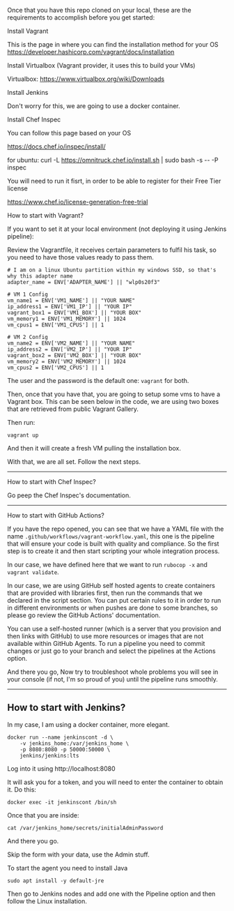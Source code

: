 Once that you have this repo cloned on your local, these are the requirements to accomplish before you get started: 

Install Vagrant 

This is the page in where you can find the installation method for your OS 
https://developer.hashicorp.com/vagrant/docs/installation 

Install Virtualbox (Vagrant provider, it uses this to build your VMs)  

Virtualbox: https://www.virtualbox.org/wiki/Downloads 

Install Jenkins 

Don't worry for this, we are going to use a docker container.

Install Chef Inspec 

You can follow this page based on your OS 

https://docs.chef.io/inspec/install/ 

for ubuntu: 
curl -L https://omnitruck.chef.io/install.sh | sudo bash -s -- -P inspec

You will need to run it fisrt, in order to be able to register for their Free Tier license

https://www.chef.io/license-generation-free-trial

How to start with Vagrant? 

If you want to set it at your local environment (not deploying it using Jenkins pipeline): 

Review the Vagrantfile, it receives certain parameters to fulfil his task, so you need to have those values ready to pass them. 

```
# I am on a linux Ubuntu partition within my windows SSD, so that's why this adapter name
adapter_name = ENV['ADAPTER_NAME'] || "wlp0s20f3"

# VM 1 Config
vm_name1 = ENV['VM1_NAME'] || "YOUR NAME"
ip_address1 = ENV['VM1_IP'] || "YOUR IP"
vagrant_box1 = ENV['VM1_BOX'] || "YOUR BOX"
vm_memory1 = ENV['VM1_MEMORY'] || 1024
vm_cpus1 = ENV['VM1_CPUS'] || 1

# VM 2 Config
vm_name2 = ENV['VM2_NAME'] || "YOUR NAME"
ip_address2 = ENV['VM2_IP'] || "YOUR IP"
vagrant_box2 = ENV['VM2_BOX'] || "YOUR BOX"
vm_memory2 = ENV['VM2_MEMORY'] || 1024
vm_cpus2 = ENV['VM2_CPUS'] || 1
```

The user and the password is the default one: `vagrant` for both.

Then, once that you have that, you are going to setup some vms to have a Vagrant box. This can be seen below in the code, we are using two boxes that are retrieved from public Vagrant Gallery.  

Then run: 

`vagrant up`  


And then it will create a fresh VM pulling the installation box.  

With that, we are all set. Follow the next steps.  

---

How to start with Chef Inspec? 

Go peep the Chef Inspec's documentation. 

---

How to start with GitHub Actions? 

If you have the repo opened, you can see that we have a YAML file with the name `.github/workflows/vagrant-workflow.yaml`, this one is the pipeline that will ensure your code is built with quality and compliance. So the first step is to create it and then start scripting your whole integration process. 

In our case, we have defined here that we want to run `rubocop -x` and `vagrant validate`.

In our case, we are using GitHub self hosted agents to create containers that are provided with libraries first, then run the commands that we declared in the script section. You can put certain rules to it in order to run in different environments or when pushes are done to some branches, so please go review the GitHub Actions' documentation. 

 

You can use a self-hosted runner (which is a server that you provision and then links with GitHub) to use more resources or images that are not available within GitHub Agents. 
To run a pipeline you need to commit changes or just go to your branch and select the pipelines at the Actions option. 

And there you go, Now try to troubleshoot whole problems you will see in your console (if not, I'm so proud of you) until the pipeline runs smoothly. 

---

## How to start with Jenkins? 

In my case, I am using a docker container, more elegant. 

``` 
docker run --name jenkinscont -d \
    -v jenkins_home:/var/jenkins_home \
    -p 8080:8080 -p 50000:50000 \
    jenkins/jenkins:lts 
``` 

Log into it using http://localhost:8080

It will ask you for a token, and you will need to enter the container to obtain it. Do this:

`docker exec -it jenkinscont /bin/sh`

Once that you are inside:

`cat /var/jenkins_home/secrets/initialAdminPassword`

And there you go.

Skip the form with your data, use the Admin stuff.

To start the agent you need to install Java

```
sudo apt install -y default-jre
```

Then go to Jenkins nodes and add one with the Pipeline option and then follow the Linux installation.
